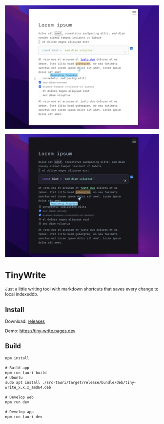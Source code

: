 ![Screenshot Light](./screenshot-light.png)

![Screenshot Dark](./screenshot-dark.png)

# TinyWrite

Just a little writing tool with markdown shortcuts that saves every change to local indexeddb.

## Install

Download: [releases](https://github.com/dennis84/tiny-write/releases)

Demo: https://tiny-write.pages.dev

## Build

```
npm install

# Build app
npm run tauri build
# Ubuntu
sudo apt install ./src-tauri/target/release/bundle/deb/tiny-write_x.x.x_amd64.deb

# Develop web
npm run dev

# Develop app
npm run tauri dev
```
